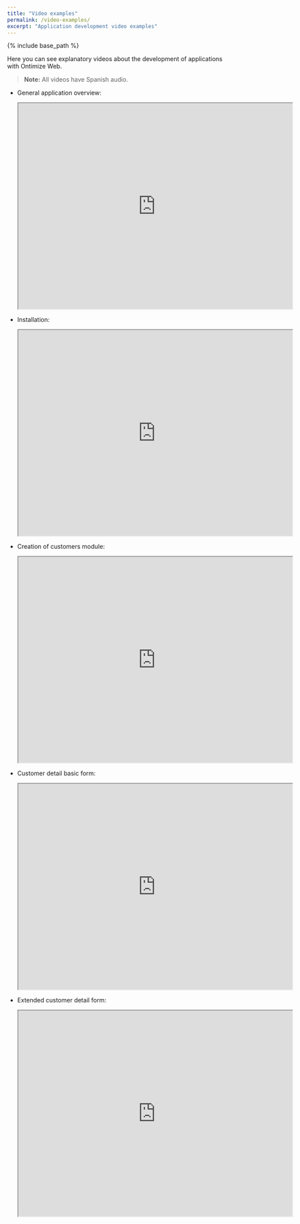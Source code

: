 ```yaml
---
title: "Video examples"
permalink: /video-examples/
excerpt: "Application development video examples"
---
```

{% include base_path %}

Here you can see explanatory videos about the development of applications with Ontimize Web.

> **Note:** All videos have Spanish audio.

* General application overview:

  <iframe src="https://drive.google.com/file/d/0B5lrV0DE-eStN2hTTURiNmxTQzQ/preview" width="640" height="480"></iframe>

* Installation:

  <iframe src="https://drive.google.com/file/d/0B5lrV0DE-eStMFlQVVY3WkpDd1k/preview" width="640" height="480"></iframe>

* Creation of customers module:

  <iframe src="https://drive.google.com/file/d/0B5lrV0DE-eStRlVvTUo2SXhScTg/preview" width="640" height="480"></iframe>

* Customer detail basic form:

  <iframe src="https://drive.google.com/file/d/0B5lrV0DE-eSta05TeGlZdEM5bWM/preview" width="640" height="480"></iframe>

* Extended customer detail form:

  <iframe src="https://drive.google.com/file/d/0B5lrV0DE-eStblF4MzlmVUdfM0k/preview" width="640" height="480"></iframe>

